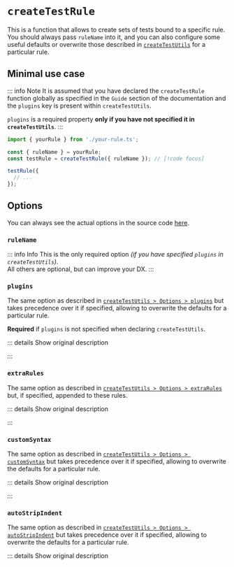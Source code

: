 # `createTestRule`

This is a function that allows to create sets of tests bound to a specific rule. \
You should always pass `ruleName` into it, and you can also configure some useful defaults
or overwrite those described in [`createTestUtils`](/api/create-test-utils) for a particular rule.

## Minimal use case

::: info Note
It is assumed that you have declared the `createTestRule` function globally as specified in the `Guide` section
of the documentation and the `plugins` key is present within `createTestUtils`.

`plugins` is a required property **only if you have not specified it in `createTestUtils`**.
:::

```ts
import { yourRule } from './your-rule.ts';

const { ruleName } = yourRule;
const testRule = createTestRule({ ruleName }); // [!code focus]

testRule({
  // ...
});
```

## Options

You can always see the actual options in the source code
[here](https://github.com/morevm/stylelint-testing-library/src/types/create-test-rule-schema.ts).

### `ruleName`

::: info Info
This is the only required option *(if you have specified `plugins` in `createTestUtils`)*. \
All others are optional, but can improve your DX.
:::

<!-- @include: @/_parts/properties/rule-name.md -->

### `plugins`

The same option as described in [`createTestUtils > Options > plugins`](/api/create-test-utils#plugins)
but takes precedence over it if specified, allowing to overwrite the defaults for a particular rule.

**Required** if `plugins` is not specified when declaring `createTestUtils`.

::: details Show original description
<!-- @include: @/_parts/properties/plugins.md#description -->
:::

### `extraRules`

The same option as described in [`createTestUtils > Options > extraRules`](/api/create-test-utils#extrarules)
but, if specified, appended to these rules.

::: details Show original description
<!-- @include: @/_parts/properties/extra-rules.md#description -->
:::

### `customSyntax`

The same option as described in [`createTestUtils > Options > customSyntax`](/api/create-test-utils#customsyntax)
but takes precedence over it if specified, allowing to overwrite the defaults for a particular rule.

::: details Show original description
<!-- @include: @/_parts/properties/custom-syntax.md#description -->
:::

### `autoStripIndent`

The same option as described in [`createTestUtils > Options > autoStripIndent`](/api/create-test-utils#autostripindent)
but takes precedence over it if specified, allowing to overwrite the defaults for a particular rule.

::: details Show original description
<!-- @include: @/_parts/properties/auto-strip-indent.md -->
